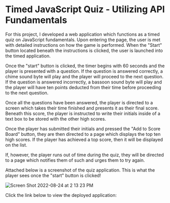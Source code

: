 # Timed JavaScript Quiz - Utilizing API Fundamentals

For this project, I developed a web application which functions as a timed quiz on JavaScript fundamentals. Upon entering the page, the user is met with detailed instructions on how the game is performed. When the "Start" button located beneath the instructions is clicked, the user is launched into the timed application.

Once the "start" button is clicked, the timer begins with 60 seconds and the player is presented with a question. If the question is answered correctly, a chime sound byte will play and the player will proceed to the next question. If the question is answered incorrectly, a bassoon sound byte will play and the player will have ten points deducted from their time before proceeding to the next question. 

Once all the questions have been answered, the player is directed to a screen which takes their time finished and presents it as their final score. Beneath this score, the player is instructed to write their initials inside of a text box to be stored with the other high scores.

Once the player has submitted their initials and pressed the "Add to Score Board" button, they are then directed to a page which displays the top ten high scores. If the player has achieved a top score, then it will be displayed on the list. 

If, however, the player runs out of time during the quiz, they will be directed to a page which notifies them of such and urges them to try again. 

Attached below is a screenshot of the quiz application. This is what the player sees once the "start" button is clicked!


![Screen Shot 2022-08-24 at 2 13 23 PM](https://user-images.githubusercontent.com/109489824/186524894-c5b2f340-5056-4686-ad7d-59f3d1a3b24b.png)


Click the link below to view the deployed application: 

